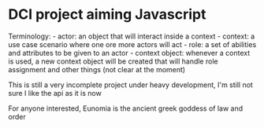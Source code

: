 DCI project aiming Javascript
=============================

Terminology:
    - actor: an object that will interact inside a context
    - context: a use case scenario where one ore more actors will act
    - role: a set of abilities and attributes to be given to an actor
    - context object: whenever a context is used, a new context object will be created that will handle role assignment and other things (not clear at the moment)

This is still a very incomplete project under heavy development, I'm still not sure I like the api as it is now

For anyone interested, Eunomia is the ancient greek goddess of law and order
